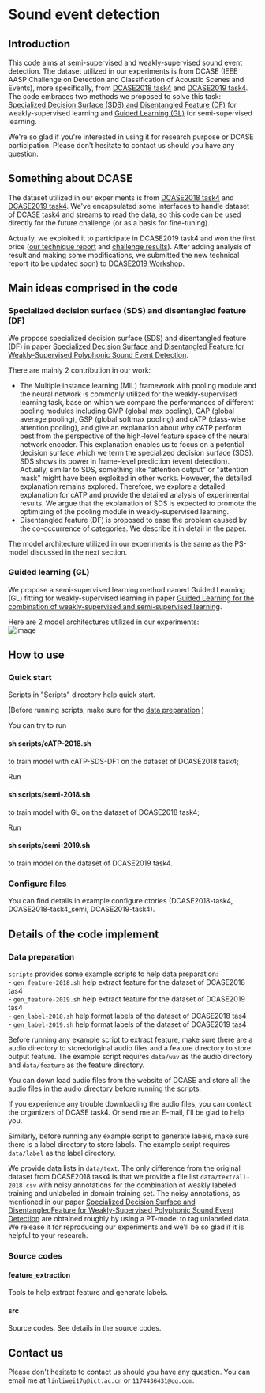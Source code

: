 # Sound event detection
## Introduction
  This code aims at semi-supervised and weakly-supervised sound event detection. The dataset utilized in our experiments is from DCASE (IEEE AASP Challenge on Detection and Classification of Acoustic Scenes and Events), more specifically, from [DCASE2018 task4](http://dcase.community/challenge2018/task-large-scale-weakly-labeled-semi-supervised-sound-event-detection) and [DCASE2019 task4](http://dcase.community/challenge2019/task-sound-event-detection-in-domestic-environments). The code embraces two methods we proposed to solve this task: [Specialized Decision Surface (SDS) and Disentangled Feature (DF)](https://arxiv.org/abs/1905.10091) for weakly-supervised learning and [Guided Learning (GL)](https://arxiv.org/abs/1906.02517) for semi-supervised learning.  
  
  We're so glad if you're interested in using it for research purpose or DCASE participation. Please don't hesitate to contact us should you have any question.  
  
## Something about DCASE
  The dataset utilized in our experiments is from [DCASE2018 task4](http://dcase.community/challenge2018/task-large-scale-weakly-labeled-semi-supervised-sound-event-detection) and [DCASE2019 task4](http://dcase.community/challenge2019/task-sound-event-detection-in-domestic-environments). We've encapsulated some interfaces to handle dataset of DCASE task4 and streams to read the data, so this code can be used directly for the future challenge (or as a basis for fine-tuning).  
  
  Actually, we exploited it to participate in DCASE2019 task4 and won the first price ([our technique report](http://dcase.community/documents/challenge2019/technical_reports/DCASE2019_Lin_25.pdf) and [challenge results](http://dcase.community/challenge2019/task-sound-event-detection-in-domestic-environments-results)). After adding analysis of result and making some modifications, we submitted the new technical report (to be updated soon) to [DCASE2019 Workshop](http://dcase.community/workshop2019/).  

## Main ideas comprised in the code
### Specialized decision surface (SDS) and disentangled feature (DF)
We propose specialized decision surface (SDS) and disentangled feature (DF) in paper [Specialized Decision Surface and Disentangled Feature for Weakly-Supervised Polyphonic Sound Event Detection](https://arxiv.org/abs/1905.10091).  

There are mainly 2 contribution in our work:  
  - The Multiple instance learning (MIL) framework with pooling module and the neural network is commonly utilized for the weakly-supervised learning task, base on which we compare the performances of different pooling modules including GMP (global max pooling), GAP (global average pooling), GSP (global softmax pooling) and cATP (class-wise attention pooling), and give an explanation about why cATP perform best from the perspective of the high-level feature space of the neural network encoder. This explanation enables us to focus on a potential decision surface which we term the specialized decision surface (SDS). SDS shows its power in frame-level prediction (event detection). Actually, similar to SDS, something like "attention output" or "attention mask" might have been exploited in other works. However, the detailed explanation remains explored. Therefore, we explore a detailed explanation for cATP and provide the detailed analysis of experimental results. We argue that the explanation of SDS is expected to promote the optimizing of the pooling module in weakly-supervised learning.  
  - Disentangled feature (DF) is proposed to ease the problem caused by the co-occurrence of categories. We describe it in detail in the paper.  
  
  The model architecture utilized in our experiments is the same as the PS-model discussed in the next section.  


### Guided learning (GL)
  We propose a semi-supervised learning method named Guided Learning (GL) fitting for weakly-supervised learning in paper [Guided Learning for the combination of weakly-supervised and semi-supervised learning](https://arxiv.org/abs/1906.02517).  

  Here are 2 model architectures utilized in our experiments:  
  ![image](https://github.com/Kikyo-16/Sound_event_detection/blob/master/image/fig1.png)

## How to use
### Quick start
Scripts in "Scripts" directory help quick start.  

(Before running scripts, make sure for the [data preparation](#user-content-data-preparation) )  

You can try to run  
#### sh scripts/cATP-2018.sh  
to train model with cATP-SDS-DF1 on the dataset of DCASE2018 task4;  

Run
#### sh scripts/semi-2018.sh  
to train model with GL on the dataset of DCASE2018 task4;  

Run
#### sh scripts/semi-2019.sh  
to train model on the dataset of DCASE2019 task4.  

### Configure files  
You can find details in example configure ctories (DCASE2018-task4, DCASE2018-task4_semi, DCASE2019-task4).  

## Details of the code implement
### Data preparation
  `scripts` provides some example scripts to help data preparation:  
    - `gen_feature-2018.sh` help extract feature for the dataset of DCASE2018 tas4  
    - `gen_feature-2019.sh` help extract feature for the dataset of DCASE2019 tas4  
    - `gen_label-2018.sh` help format labels of the dataset of DCASE2018 tas4  
    - `gen_label-2019.sh` help format labels of the dataset of DCASE2019 tas4  
    
  Before running any example script to extract feature, make sure there are a audio directory to storedoriginal audio files and a feature directory to store output feature. The example script requires `data/wav` as the audio directory and `data/feature` as the feature directory.  
  
  You can down load audio files from the website of DCASE and store all the audio files in the audio directory before running the scripts.  
  
  If you experience any trouble downloading the audio files, you can contact the organizers of DCASE task4. Or send me an E-mail, I'll be glad to help you.  
  
  Similarly, before running any example script to generate labels, make sure there is a label directory to store labels. The example script requires `data/label` as the label directory.  
  
  We provide data lists in `data/text`. The only difference from the original dataset from DCASE2018 task4 is that we provide a file list `data/text/all-2018.csv` with noisy annotations for the combination of weakly labeled training and unlabeled in domain training set. The noisy annotations, as mentioned in our paper [Specialized Decision Surface and DisentangledFeature for Weakly-Supervised Polyphonic Sound Event Detection](https://arxiv.org/abs/1905.10091) are obtained roughly by using a PT-model to tag unlabeled data. We release it for reproducing our experiments and we'll be so glad if it is helpful to your research.  
  
### Source codes
#### feature_extraction
Tools to help extract feature and generate labels.  
#### src
Source codes. See details in the source codes.  

## Contact us
Please don't hesitate to contact us should you have any question. You can email me at `linliwei17g@ict.ac.cn` or `1174436431@qq.com`.
